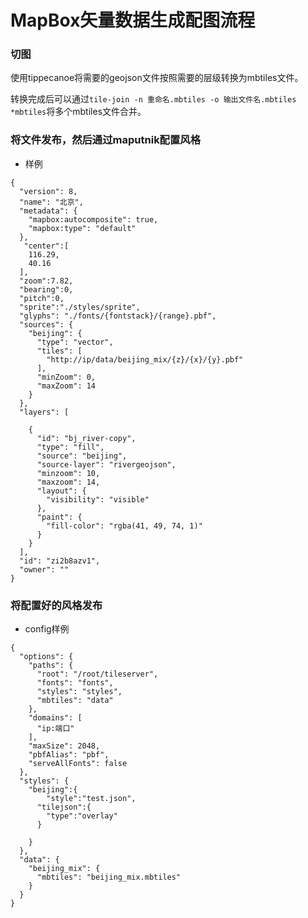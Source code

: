 # MapBox矢量数据生成配图流程
### 切图
使用tippecanoe将需要的geojson文件按照需要的层级转换为mbtiles文件。

转换完成后可以通过`tile-join -n 重命名.mbtiles -o 输出文件名.mbtiles *mbtiles`将多个mbtiles文件合并。

### 将文件发布，然后通过maputnik配置风格
- 样例
````
{
  "version": 8,
  "name": "北京",
  "metadata": {
    "mapbox:autocomposite": true,
    "mapbox:type": "default"
  },
   "center":[
    116.29,
    40.16
  ],
  "zoom":7.82,
  "bearing":0,
  "pitch":0,
  "sprite":"./styles/sprite",
  "glyphs": "./fonts/{fontstack}/{range}.pbf",
  "sources": {
    "beijing": {
      "type": "vector",
      "tiles": [
        "http://ip/data/beijing_mix/{z}/{x}/{y}.pbf"
      ],
      "minZoom": 0,
      "maxZoom": 14
    }
  },
  "layers": [
   
    {
      "id": "bj_river-copy",
      "type": "fill",
      "source": "beijing",
      "source-layer": "rivergeojson",
      "minzoom": 10,
      "maxzoom": 14,
      "layout": {
        "visibility": "visible"
      },
      "paint": {
        "fill-color": "rgba(41, 49, 74, 1)"
      }
    }
  ],
  "id": "zi2b8azv1",
  "owner": ""
}
````
### 将配置好的风格发布
- config样例
````
{
  "options": {
    "paths": {
      "root": "/root/tileserver",
      "fonts": "fonts",
      "styles": "styles",
      "mbtiles": "data"
    },
    "domains": [
      "ip:端口"
    ],
    "maxSize": 2048,
    "pbfAlias": "pbf",
    "serveAllFonts": false
  },
  "styles": {
  	"beijing":{
  		"style":"test.json",
      "tilejson":{
        "type":"overlay"
      }

    }
  },
  "data": {
    "beijing_mix": {
      "mbtiles": "beijing_mix.mbtiles"
    }
  }
}
```` 